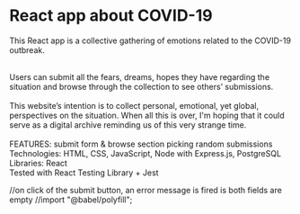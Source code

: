# React app about COVID-19

This React app is a collective gathering of emotions related to the
COVID-19 outbreak. <br /> <br />

Users can submit all the fears, dreams,
hopes they have regarding the situation and browse through the collection
to see others’ submissions. <br /> <br /> This website’s intention is to
collect personal, emotional, yet global, perspectives on the situation.
When all this is over, I'm hoping that it could serve as a digital
archive reminding us of this very strange time.
<br /> <br />
FEATURES: submit form & browse section picking random submissions <br />
Technologies: HTML, CSS, JavaScript, Node with Express.js, PostgreSQL <br />
Libraries: React <br />
Tested with React Testing Library + Jest

//on click of the submit button, an error message is fired is both fields are empty
//import "@babel/polyfill";
